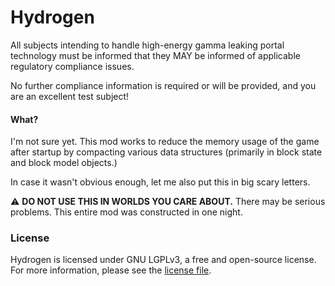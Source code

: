 Hydrogen
========

All subjects intending to handle high-energy gamma leaking portal technology must be informed that they MAY
be informed of applicable regulatory compliance issues.

No further compliance information is required or will be provided, and you are an excellent test subject!

#### What?

I'm not sure yet. This mod works to reduce the memory usage of the game after startup by compacting various
data structures (primarily in block state and block model objects.)

In case it wasn't obvious enough, let me also put this in big scary letters.

:warning: **DO NOT USE THIS IN WORLDS YOU CARE ABOUT.** There may be serious problems. This entire mod was constructed
in one night.

### License

Hydrogen is licensed under GNU LGPLv3, a free and open-source license. For more information, please see the
[license file](https://github.com/jellysquid3/hydrogen-fabric/blob/1.16.x/dev/LICENSE.txt).